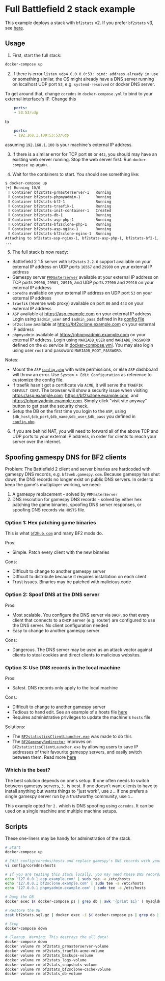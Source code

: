 # Full Battlefield 2 stack example

This example deploys a stack with `bf2stats` v2. If you prefer `bf2stats` v3, see [here](https://github.com/startersclan/asp).

## Usage

1. First, start the full stack:

```sh
docker-compose up
```

2. If there is error `listen udp4 0.0.0.0:53: bind: address already in use` or something similar, the OS might already have a DNS server running on localhost UDP port `53`, e.g. `systemd-resolved` or docker DNS server.

To get around that, change `coredns` in `docker-compose.yml` to bind to your external interface's IP. Change this

```yaml
    ports:
    - 53:53/udp
```

to

```yaml
    ports:
    - 192.168.1.100:53:53/udp
```

assuming `192.168.1.100` is your machine's external IP address.

3. If there is a similar error for TCP port `80` or `443`, you should may have an existing web server running. Stop the web server first. Run `docker-compose up` again.

4. Wait for the containers to start. You should see something like:

```sh
$ docker-compose up
[+] Running 10/0
 ⠿ Container bf2stats-prmasterserver-1   Running                                                                                                                                            0.0s
 ⠿ Container bf2stats-phpmyadmin-1       Running                                                                                                                                            0.0s
 ⠿ Container bf2stats-bf2-1              Running                                                                                                                                            0.0s
 ⠿ Container bf2stats-traefik-1          Running                                                                                                                                            0.0s
 ⠿ Container bf2stats-init-container-1   Created                                                                                                                                            0.0s
 ⠿ Container bf2stats-db-1               Running                                                                                                                                            0.0s
 ⠿ Container bf2stats-asp-php-1          Running                                                                                                                                            0.0s
 ⠿ Container bf2stats-bf2sclone-php-1    Running                                                                                                                                            0.0s
 ⠿ Container bf2stats-asp-nginx-1        Running                                                                                                                                            0.0s
 ⠿ Container bf2stats-bf2sclone-nginx-1  Running                                                                                                                                            0.0s
Attaching to bf2stats-asp-nginx-1, bf2stats-asp-php-1, bf2stats-bf2-1, bf2stats-bf2sclone-nginx-1, bf2stats-bf2sclone-php-1, bf2stats-coredns-1, bf2stats-db-1, bf2stats-init-container-1, bf2stats-phpmyadmin-1, bf2stats-prmasterserver-1, bf2stats-traefik-1
...
```

5. The full stack is now ready:
- Battlefield 2 1.5 server with `bf2stats` `2.2.0` support available on your external IP address on UDP ports `16567` and `29900` on your external IP address
- Gamespy server [`PRMasterServer`](https://github.com/PRMasterServer) available at your external IP address on TCP ports `29900`, `29901`, `28910`, and UDP ports `27900` and `29910` on your external IP address
- `coredns` available on your external IP address on UDP port `53` on your external IP address
- `traefik` (reverse web proxy) available on port `80` and `443` on your external IP address
- `ASP` available at https://asp.example.com on your external IP address. Login using `$admin_user` and `$admin_pass` defined in its [config file](./config/ASP/config.php)
- `bf2sclone` available at https://bf2sclone.example.com on your external IP address
- `phpmyadmin` available at https://phpmyadmin.example.com on your external IP address. Login using `MARIADB_USER` and `MARIADB_PASSWORD` defined on the `db` service in [docker-compose.yml](./docker-compose.yml). You may also login using user `root` and password `MARIADB_ROOT_PASSWORD`.

Notes:
- Mount the `ASP` [`config.php`](./config/ASP/config.php) with write permissions, or else `ASP` dashboard will throw an error. Use `System > Edit Configuration` as reference to customize the config file.
- If traefik hasn't got a certificate via `ACME`, it will serve the `TRAEFIK DEFAULT CERT`. The browser will show a security issue when visiting https://asp.example.com, https://bf2sclone.example.com, and https://phpmyadmin.example.com. Simply click "visit site anyway" button to get past the security check.
- Setup the DB on the first time you login to the `ASP`, using `$db_host`,`$db_port`,`$db_name`,`$db_user`,`$db_pass` you defined in [`config.php`](./config/ASP/config.php).

6. If you are behind NAT, you will need to forward all of the above TCP and UDP ports to your external IP address, in order for clients to reach your server over the internet.

## Spoofing gamespy DNS for BF2 clients

Problem: The Battlefield 2 client and server binaries are hardcoded with gamespy DNS records, e.g. `bf2web.gamespy.com`. Because gamespy has shut down, the DNS records no longer exist on public DNS servers. In order to keep the game's multiplayer working, we need:
1. A gamespy replacement - solved by `PRMasterServer`
2. DNS resolution for gamespy DNS records - solved by either hex patching the game binaries, spoofing DNS server responses, or spoofing DNS records via `HOSTS` file.

### Option 1: Hex patching game binaries

This is what [`bf2hub.com`](https://bf2hub.com) and many BF2 mods do.

Pros:
- Simple. Patch every client with the new binaries

Cons:
- Difficult to change to another gamespy server
- Difficult to distribute because it requires installation on each client
- Trust issues. Binaries may be patched with malicious code

### Option 2: Spoof DNS at the DNS server

Pros:
- Most scalable. You configure the DNS server via `DHCP`, so that every client that connects to a `DHCP` server (e.g. router) are configured to use the DNS server. No client configuration needed
- Easy to change to another gamespy server

Cons:
- Dangerous. The DNS server may be used as an attack vector against clients to steal cookies and direct clients to malicious websites.

### Option 3: Use DNS records in the local machine

Pros:
- Safest. DNS records only apply to the local machine

Cons:
- Difficult to change to another gamespy server
- Tedious to hand edit. See an example of a hosts file [here](./config/coredns/hosts)
- Requires administrative privileges to update the machine's `hosts` file

Solutions:
- The [`BF2statisticsClientLauncher.exe`](/Tools/Client%20Files) was made to do this
- The [`BF2GamespyRedirector`](https://github.com/BF2Statistics/BF2GamespyRedirector) improves on `BF2statisticsClientLauncher.exe` by allowing users to save IP addresses of their favourite gamespy servers, and easily switch between them. Read more [here](https://bf2statistics.com/threads/bf2statistics-v3-1-0-full-release.3010/)

### Which is the best?

The best solution depends on one's setup. If one often needs to switch between gamespy servers, `3.` is best. If one doesn't want clients to have to install anything but wants things to "just work", use `2.`. If one prefers a single gamespy server run by a trustworthy community, use `1.`.

This example opted for `2.` which is DNS spoofing using `coredns`. It can be used on a single machine and multiple machine setups.

## Scripts

These one-liners may be handy for adminstration of the stack.

```sh
# Start
docker-compose up

# Edit config/coredns/hosts and replace gamespy's DNS records with your machine's external IP address. Save it to immediately apply it
vi config/coredns/hosts

# If you are testing this stack locally, you may need these DNS records in your hosts file
echo '127.0.0.1 asp.example.com' | sudo tee -a /etc/hosts
echo '127.0.0.1 bf2sclone.example.com' | sudo tee -a /etc/hosts
echo '127.0.0.1 phpmyadmin.example.com' | sudo tee -a /etc/hosts

# Dump the DB
docker exec $( docker-compose ps | grep db | awk '{print $1}' ) mysqldump -uroot -padmin bf2stats | gzip > bf2stats.sql.gz

# Restore the DB
zcat bf2stats.sql.gz | docker exec -i $( docker-compose ps | grep db | awk '{print $1}' ) mysql -uroot -padmin bf2stats

# Stop
docker-compose down

# Cleanup. Warning: This destroys the all data!
docker-compose down
docker volume rm bf2stats_prmasterserver-volume
docker volume rm bf2stats_traefik-acme-volume
docker volume rm bf2stats_backups-volume
docker volume rm bf2stats_logs-volume
docker volume rm bf2stats_snapshots-volume
docker volume rm bf2stats_bf2sclone-cache-volume
docker volume rm bf2stats_db-volume
```
